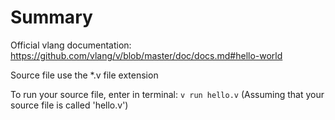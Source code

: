# Summary

Official vlang documentation: https://github.com/vlang/v/blob/master/doc/docs.md#hello-world

Source file use the *.v file extension

To run your source file, enter in terminal: ```v run hello.v```
(Assuming that your source file is called 'hello.v')
